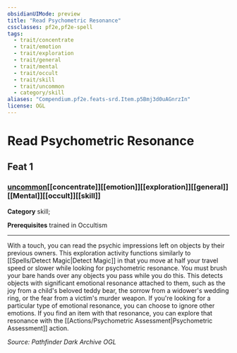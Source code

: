 ```yaml
---
obsidianUIMode: preview
title: "Read Psychometric Resonance"
cssclasses: pf2e,pf2e-spell
tags:
  - trait/concentrate
  - trait/emotion
  - trait/exploration
  - trait/general
  - trait/mental
  - trait/occult
  - trait/skill
  - trait/uncommon
  - category/skill
aliases: "Compendium.pf2e.feats-srd.Item.p5Bmj3d0uAGnrzIn"
license: OGL
---
```

# Read Psychometric Resonance
## Feat 1
### [uncommon](uncommon "Uncommon Rarity Trait")[[concentrate]][[emotion]][[exploration]][[general]][[Mental]][[occult]][[skill]]

**Category** skill; 



**Prerequisites** trained in Occultism
* * *
With a touch, you can read the psychic impressions left on objects by their previous owners. This exploration activity functions similarly to [[Spells/Detect Magic|Detect Magic]] in that you move at half your travel speed or slower while looking for psychometric resonance. You must brush your bare hands over any objects you pass while you do this. This detects objects with significant emotional resonance attached to them, such as the joy from a child's beloved teddy bear, the sorrow from a widower's wedding ring, or the fear from a victim's murder weapon. If you're looking for a particular type of emotional resonance, you can choose to ignore other emotions. If you find an item with that resonance, you can explore that resonance with the [[Actions/Psychometric Assessment|Psychometric Assessment]] action.

*Source: Pathfinder Dark Archive*
*OGL*